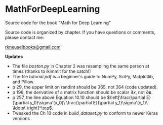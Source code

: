 # MathForDeepLearning
Source code for the book "Math for Deep Learning"

Source code is organized by chapter.  If you have questions
or comments, please contact me:

rkneuselbooks@gmail.com

**Updates**
- The file *boston.py* in Chapter 2 was resampling the same person at times (thanks to ikimmit for the catch!)
- The file *tutorial.pdf* is a beginner's guide to NumPy, SciPy, Matplotlib, and Pillow.
- p 29, the upper limit on randint should be 365, not 364 (code updated).
- p 198, the derivative of a matrix function should be scalar $\partial x$, not $\partial\mathbf{x}$.
- p 257, the line above Equation 10.10 should be $\left[\frac{\partial E}{\partial y_0}\sigma'(x_0)\ \frac{\partial E}{\partial y_1}\sigma'(x_1)\ \ldots\ \right]^\top$.
- Tweaked the Ch 10 code in *build_dataset.py* to conform to newer Keras versions

